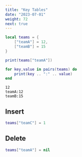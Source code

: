 ```yaml
---
title: "Key Tables"
date: "2023-07-01"
weight: 72
next: true
---
```


```lua
local teams = {
    ["teamA"] = 12,
    ["teamB"] = 15
}

print(teams["teamA"])

for key,value in pairs(teams) do
    print(key .. ":" .. value)
end
```

```console {.output}
12
teamA:12
teamB:15
```

## Insert

```lua
teams["teamC"] = 1
```

## Delete

```lua
teams["teamA"] = nil
```
